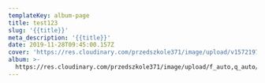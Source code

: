 ```yaml
---
templateKey: album-page
title: test123
slug: '{{title}}'
meta_description: '{{title}}'
date: 2019-11-28T09:45:00.157Z
cover: 'https://res.cloudinary.com/przedszkole371/image/upload/v1572197875/sample.jpg'
album: >-
  https://res.cloudinary.com/przedszkole371/image/upload/f_auto,q_auto/c_fill,w_1200/v1572197875/sample.jpg
---
```


